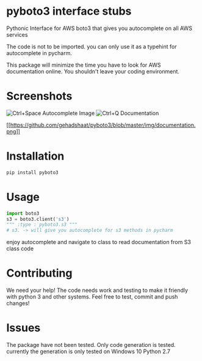 # pyboto3 interface stubs
Pythonic Interface for AWS boto3 that gives you autocomplete on all AWS services

The code is not to be imported. you can only use it as a typehint for autocomplete in pycharm.

This package will minimize the time you have to look for AWS documentation online. You shouldn't leave your coding environment.

# Screenshots
![Ctrl+Space Autocomplete Image](https://github.com/gehadshaat/pyboto3/blob/master/img/autocomplete.png)
![Ctrl+Q Documentation](https://github.com/gehadshaat/pyboto3/blob/master/img/autocomplete.png)

[[https://github.com/gehadshaat/pyboto3/blob/master/img/documentation.png]]

# Installation
```python
pip install pyboto3
```

# Usage
```python
import boto3
s3 = boto3.client('s3')
""" :type : pyboto3.s3 """
# s3. -> will give you autocomplete for s3 methods in pycharm
```
enjoy autocomplete and navigate to class to read documentation from S3 class code

# Contributing

We need your help! The code needs work and testing to make it friendly with python 3 and other systems. Feel free to test, commit and push changes!

# Issues
The package have not been tested. Only code generation is tested. currently the generation is only tested on Windows 10 Python 2.7


